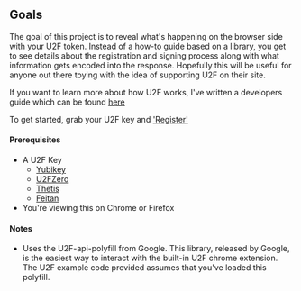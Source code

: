## Goals

The goal of this project is to reveal what's happening on the browser side with your U2F token. Instead of a how-to guide based on a library, you get to see details about the registration and signing process along with what information gets encoded into the response. Hopefully this will be useful for anyone out there toying with the idea of supporting U2F on their site.

If you want to learn more about how U2F works, I've written a developers guide which can be found [here](https://medium.com/@mdp/quick-and-dirty-developer-guide-to-u2f-c5767054b45b)

To get started, grab your U2F key and ['Register'](#reg)


#### Prerequisites

- A U2F Key
  - [Yubikey](https://www.amazon.com/gp/product/B00NLKA0D8)
  - [U2FZero](https://www.amazon.com/gp/product/B01L9DUPK6)
  - [Thetis](https://www.amazon.com/gp/product/B06XHTKFH3)
  - [Feitan](https://www.amazon.com/gp/product/B01M1R5LRD)
- You're viewing this on Chrome or Firefox


#### Notes

- Uses the U2F-api-polyfill from Google. This library, released by Google, is the easiest way to interact with the built-in U2F chrome extension. The U2F example code provided assumes that you've loaded this polyfill.

